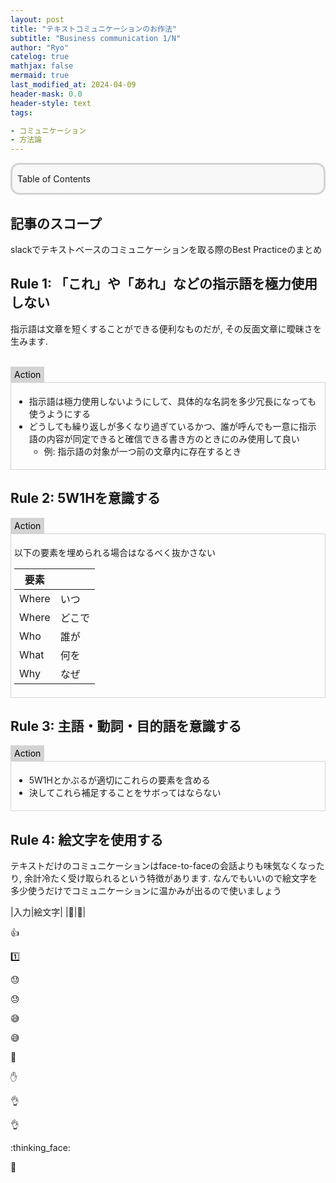 ```yaml
---
layout: post
title: "テキストコミュニケーションのお作法"
subtitle: "Business communication 1/N"
author: "Ryo"
catelog: true
mathjax: false
mermaid: true
last_modified_at: 2024-04-09
header-mask: 0.0
header-style: text
tags:

- コミュニケーション
- 方法論
---
```


<div style='border-radius: 1em; border-style:solid; border-color:#D3D3D3; background-color:#F8F8F8'>

<p class="h4">&nbsp;&nbsp;Table of Contents</p>

<!-- START doctoc -->
<!-- END doctoc -->


</div>

## 記事のスコープ

slackでテキストベースのコミュニケーションを取る際のBest Practiceのまとめ

## Rule 1: 「これ」や「あれ」などの指示語を極力使用しない

指示語は文章を短くすることができる便利なものだが, その反面文章に曖昧さを生みます.

<br>

<div style="display: inline-block; background: #D3D3D3;; border: 1px solid #D3D3D3; padding: 3px 5px;color:black"><span >Action</span>
</div>

<div style="border: 1px solid #D3D3D3; font-size: 100%; padding: 5px;">

- 指示語は極力使用しないようにして、具体的な名詞を多少冗長になっても使うようにする
- どうしても繰り返しが多くなり過ぎているかつ、誰が呼んでも一意に指示語の内容が同定できると確信できる書き方のときにのみ使用して良い
    - 例: 指示語の対象が一つ前の文章内に存在するとき

</div>

## Rule 2: 5W1Hを意識する

<div style="display: inline-block; background: #D3D3D3;; border: 1px solid #D3D3D3; padding: 3px 5px;color:black"><span >Action</span>
</div>

<div style="border: 1px solid #D3D3D3; font-size: 100%; padding: 5px;">

以下の要素を埋められる場合はなるべく抜かさない

|要素||
|---|---|
|Where| いつ|
|Where| どこで|
|Who| 誰が|
|What| 何を|
|Why| なぜ|

</div>

## Rule 3: 主語・動詞・目的語を意識する

<div style="display: inline-block; background: #D3D3D3;; border: 1px solid #D3D3D3; padding: 3px 5px;color:black"><span >Action</span>
</div>

<div style="border: 1px solid #D3D3D3; font-size: 100%; padding: 5px;">

- 5W1Hとかぶるが適切にこれらの要素を含める
- 決してこれら補足することをサボってはならない

</div>

## Rule 4: 絵文字を使用する

テキストだけのコミュニケーションはface-to-faceの会話よりも味気なくなったり, 余計冷たく受け取られるという特徴があります. なんでもいいので絵文字を多少使うだけでコミュニケーションに温かみが出るので使いましょう

|入力|絵文字|
|:pray:|​:pray:|

:+1: 


​:one: 

:sweat:

:sweat: 

:sweat_smile:

​:sweat_smile: 

:raising_hand:

​:raised_hand: 

:ok_hand: 

​:ok_hand: 

:thinking_face: 

​:thinking: 
